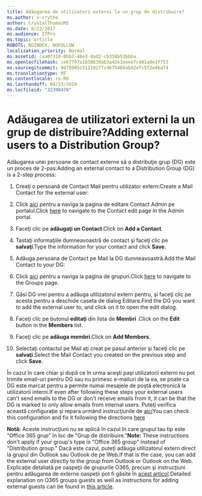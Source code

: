 ```yaml
---
title: Adăugarea de utilizatori externi la un grup de distribuire?
ms.author: v-crytho
author: CrystalThomasMS
ms.date: 8/22/2017
ms.audience: ITPro
ms.topic: article
ROBOTS: NOINDEX, NOFOLLOW
localization_priority: Normal
ms.assetid: caa0f310-0bb7-48e3-8ad2-cb358b53bbba
ms.openlocfilehash: ce67797a1838630ab3a42e1eeeefc401a0e3f753
ms.sourcegitcommit: 9d78905c512192ffc4675468abd2efc5f2e4baf4
ms.translationtype: MT
ms.contentlocale: ro-RO
ms.lasthandoff: 04/23/2019
ms.locfileid: "32398470"
---
```

# <a name="adding-external-users-to-a-distribution-group"></a><span data-ttu-id="74040-102">Adăugarea de utilizatori externi la un grup de distribuire?</span><span class="sxs-lookup"><span data-stu-id="74040-102">Adding external users to a Distribution Group?</span></span>

<span data-ttu-id="74040-103">Adăugarea unei persoane de contact externe să o distribuţie grup (DG) este un proces de 2-pas:</span><span class="sxs-lookup"><span data-stu-id="74040-103">Adding an external contact to a Distribution Group (DG) is a 2-step process:</span></span>
  
1. <span data-ttu-id="74040-104">Creaţi o persoană de Contact Mail pentru utilizator extern:</span><span class="sxs-lookup"><span data-stu-id="74040-104">Create a Mail Contact for the external user:</span></span>
    
1. <span data-ttu-id="74040-105">Click [aici](https://admin.microsoft.com/adminportal/home#/Contact) pentru a naviga la pagina de editare Contact Admin pe portalul.</span><span class="sxs-lookup"><span data-stu-id="74040-105">Click [here](https://admin.microsoft.com/adminportal/home#/Contact) to navigate to the Contact edit page in the Admin portal.</span></span> 
    
2. <span data-ttu-id="74040-106">Faceţi clic pe **adăugaţi un Contact**.</span><span class="sxs-lookup"><span data-stu-id="74040-106">Click on **Add a Contact**.</span></span>
    
3. <span data-ttu-id="74040-107">Tastaţi informaţiile dumneavoastră de contact şi faceţi clic pe **salvaţi**.</span><span class="sxs-lookup"><span data-stu-id="74040-107">Type the information for your contact and click **Save**.</span></span>
    
2. <span data-ttu-id="74040-108">Adăuga persoana de Contact pe Mail la DG dumneavoastră:</span><span class="sxs-lookup"><span data-stu-id="74040-108">Add the Mail Contact to your DG:</span></span>
    
1. <span data-ttu-id="74040-109">Click [aici](https://admin.microsoft.com/adminportal/home#/groups) pentru a naviga la pagina de grupuri.</span><span class="sxs-lookup"><span data-stu-id="74040-109">Click [here](https://admin.microsoft.com/adminportal/home#/groups) to navigate to the Groups page.</span></span> 
    
2. <span data-ttu-id="74040-110">Găsi DG vrei pentru a adăuga utilizatorul extern pentru, şi faceţi clic pe acesta pentru a deschide caseta de dialog Editare.</span><span class="sxs-lookup"><span data-stu-id="74040-110">Find the DG you want to add the external user to, and click on it to open the edit dialog.</span></span>
    
3. <span data-ttu-id="74040-111">Faceţi clic pe butonul **editaţi** din lista de **Membri** .</span><span class="sxs-lookup"><span data-stu-id="74040-111">Click on the **Edit** button in the **Members** list.</span></span> 
    
4. <span data-ttu-id="74040-112">Faceţi clic pe **adăuga membri**.</span><span class="sxs-lookup"><span data-stu-id="74040-112">Click on **Add Members**.</span></span>
    
5. <span data-ttu-id="74040-113">Selectaţi contactul pe Mail aţi creat pe pasul anterior şi faceţi clic pe **salvaţi**.</span><span class="sxs-lookup"><span data-stu-id="74040-113">Select the Mail Contact you created on the previous step and click **Save**.</span></span>
    
<span data-ttu-id="74040-114">În cazul în care chiar şi după ce în urma aceşti paşi utilizatorii externi nu pot trimite email-uri pentru DG sau nu primesc e-mailuri de la ea, se poate ca DG este marcat pentru a permite numai mesajele de poştă electronică la utilizatorii interni.</span><span class="sxs-lookup"><span data-stu-id="74040-114">If even after following these steps your external users can't send emails to the DG or don't receive emails from it, it can be that the DG is marked to only allow emails from internal users.</span></span> <span data-ttu-id="74040-115">Puteţi verifica această configuraţie şi repara urmând instrucţiunile de [aici](https://support.office.com/article/Fix-email-delivery-issues-for-error-code-5-7-133-in-Office-365-991abc19-7756-438f-abcb-39f69b80f284.aspx)</span><span class="sxs-lookup"><span data-stu-id="74040-115">You can check this configuration and fix it following the directions [here](https://support.office.com/article/Fix-email-delivery-issues-for-error-code-5-7-133-in-Office-365-991abc19-7756-438f-abcb-39f69b80f284.aspx)</span></span>
  
 <span data-ttu-id="74040-116">**Notă:** Aceste instrucţiuni nu se aplică în cazul în care grupul tau tip este "Office 365 grup" în loc de "Grup de distribuire."</span><span class="sxs-lookup"><span data-stu-id="74040-116">**Note:** These instructions don't apply if your group's type is "Office 365 group" instead of "Distribution group."</span></span> <span data-ttu-id="74040-117">Dacă este cazul, puteţi adăuga utilizatorul extern direct la grupul din Outlook sau Outlook de pe Web.</span><span class="sxs-lookup"><span data-stu-id="74040-117">If that is the case, you can add the external user directly to the group from Outlook or Outlook on the Web.</span></span> <span data-ttu-id="74040-118">Explicaţie detaliată pe oaspeţii de grupurile O365, precum şi instrucţiuni pentru adăugarea de externe oaspeţii pot fi găsite în [acest articol](https://support.office.com/article/Guest-access-in-Office-365-Groups-bfc7a840-868f-4fd6-a390-f347bf51aff6.aspx).</span><span class="sxs-lookup"><span data-stu-id="74040-118">Detailed explanation on O365 groups guests as well as instructions for adding external guests can be found in [this article](https://support.office.com/article/Guest-access-in-Office-365-Groups-bfc7a840-868f-4fd6-a390-f347bf51aff6.aspx).</span></span>
  


